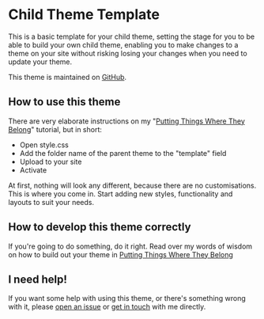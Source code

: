 # Child Theme Template

This is a basic template for your child theme, setting the stage for you to be able to build your own child theme, enabling you to make changes to a theme on your site without risking losing your changes when you need to update your theme.

This theme is maintained on [GitHub](https://github.com/theukedge/child-theme-template).

## How to use this theme

There are very elaborate instructions on my "[Putting Things Where They Belong](http://www.doitwithwp.com/putting-things-where-they-belong/)" tutorial, but in short:

* Open style.css
* Add the folder name of the parent theme to the "template" field
* Upload to your site
* Activate

At first, nothing will look any different, because there are no customisations. This is where you come in. Start adding new styles, functionality and layouts to suit your needs.

## How to develop this theme correctly

If you're going to do something, do it right. Read over my words of wisdom on how to build out your theme in [Putting Things Where They Belong](http://www.doitwithwp.com/putting-things-where-they-belong/)

## I need help!

If you want some help with using this theme, or there's something wrong with it, please [open an issue](https://github.com/theukedge/child-theme-template/issues/new) or [get in touch](https://www.theukedge.com/contact/?utm_source=wordpress.org&utm_medium=plugin&utm_campaign=contact) with me directly.
